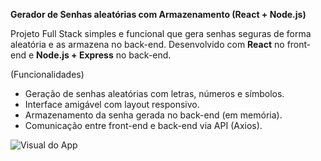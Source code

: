**Gerador de Senhas aleatórias com Armazenamento (React + Node.js)**

Projeto Full Stack simples e funcional que gera senhas seguras de forma aleatória e as armazena no back-end. Desenvolvido com **React** no front-end e **Node.js + Express** no back-end.

 (Funcionalidades)

- Geração de senhas aleatórias com letras, números e símbolos.
- Interface amigável com layout responsivo.
- Armazenamento da senha gerada no back-end (em memória).
- Comunicação entre front-end e back-end via API (Axios).



![Visual do App](client/public/apiscreenshot.png)